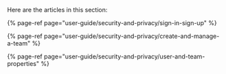 [comment]: # ($page_title=🔐 Users & Permissions)

Here are the articles in this section:

{% page-ref page="user-guide/security-and-privacy/sign-in-sign-up" %}

{% page-ref page="user-guide/security-and-privacy/create-and-manage-a-team" %}

{% page-ref page="user-guide/security-and-privacy/user-and-team-properties" %}

